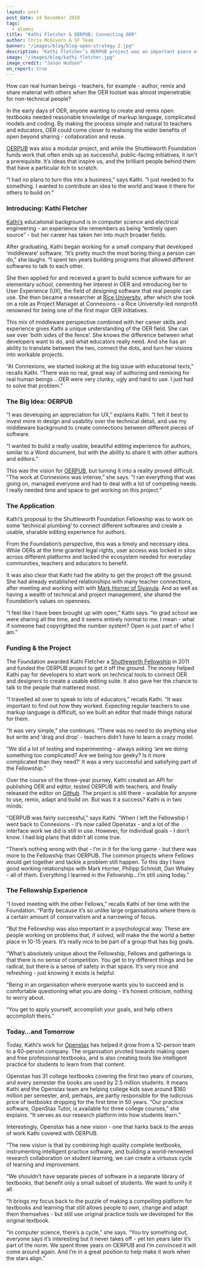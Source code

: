 ```yaml
---
layout: post
post_date: 24 December 2018
tags:
  - alumni
title: "Kathi Fletcher & OERPUB: Connecting OER"
author: Chris McGivern & SF Team
banner: "/images/blog/blog-open-strategy 2.jpg"
description: "Kathi Fletcher’s OERPUB project was an important piece of work for the Shuttleworth Foundation. During her three-year Fellowship between 2011 and 2014, Kathi explored one of the biggest challenges with Open Educational Resources (OER) at the time:"
image: "/images/blog/kathi-fletcher.jpg"
image_credit: "Jason Hudson"
on_report: true
---
```

How can real human beings - teachers, for example - author, remix and share material with others when the OER toolset was almost impenetrable for non-technical people?

In the early days of OER, anyone wanting to create and remix open textbooks needed reasonable knowledge of markup language, complicated models and coding. By making the process simple and natural to teachers and educators, OER could come closer to realising the wider benefits of open beyond sharing - collaboration and reuse.

[OERPUB](https://oerpub.org/) was also a modular project, and while the Shuttleworth Foundation funds work that often ends up as successful, public-facing initiatives, it isn't a prerequisite. It’s ideas that inspire us, and the brilliant people behind them that have a particular itch to scratch.

 “I had no plans to turn this into a business,” says Kathi. “I just needed to fix something. I wanted to contribute an idea to the world and leave it there for others to build on.”


### Introducing: Kathi Fletcher

[Kathi’s](http://kefletcher.blogspot.co.uk/) educational background is in computer science and electrical engineering -  an experience she remembers as being “entirely open source” - but her career has taken her into much broader fields. 

After graduating, Kathi began working for a small company that developed ‘middleware’ software. “It’s pretty much the most boring thing a person can do,” she laughs. “I spent ten years building programs that allowed different softwares to talk to each other.

She then applied for and received a grant to build science software for an elementary school, cementing her interest in OER and introducing her to User Experience (UX), the field of designing software that real people can use. She then became a researcher at [Rice University](http://www.rice.edu/), after which she took on a role as Project Manager at Connexions - a Rice University-led nonprofit renowned for being one of the first major OER initiatives.

This mix of middleware perspective combined with her career skills and experience gives Kathi a unique understanding of the OER field. She can see over ‘both sides of the fence’. She knows the difference between what developers want to do, and what educators really need. And she has an ability to translate between the two, connect the dots, and turn her visions into workable projects. 

“At Connexions, we started looking at the big issue with educational texts,” recalls Kathi. “There was no real, great way of authoring and remixing for real human beings …OER were very clunky, ugly and hard to use. I just had to solve that problem.” 


### The Big Idea: OERPUB

“I was developing an appreciation for UX,” explains Kathi. “I felt it best to invest more in design and usability over the technical detail, and use my middleware background to create connections between different pieces of software.

“I wanted to build a really usable, beautiful editing experience for authors, similar to a Word document, but with the ability to share it with other authors and editors.” 

This was the vision for [OERPUB](https://oerpub.org/), but turning it into a reality proved difficult. “The work at Connexions was intense,” she says. “I ran everything that was going on, managed everyone and had to deal with a lot of competing needs. I really needed time and space to get working on this project.” 


### The Application

Kathi’s proposal to the Shuttleworth Foundation Fellowship was to work on some ‘technical plumbing’ to connect different softwares and create a usable, sharable editing experience for authors.

From the Foundation’s perspective, this was a timely and necessary idea. While OERs at the time granted legal rights, user access was locked in silos across different platforms and lacked the ecosystem needed for everyday communities, teachers and educators to benefit. 

It was also clear that Kathi had the ability to get the project off the ground. She had already established relationships with many teacher connections, after meeting and working with with [Mark Horner of Siyavula](http://www.siyavulaeducation.com/). And as well as having a wealth of technical and project management, she shared the Foundation’s values on openness. 

“I feel like I have been brought up with open,” Kathi says. “In grad school we were sharing all the time, and it seems entirely normal to me. I mean - what if someone had copyrighted the number system? Open is just part of who I am.”


### Funding & the Project

The Foundation awarded Kathi Fletcher a [Shuttleworth Fellowship](https://www.shuttleworthfoundation.org/fellows/) in 2011 and funded the OERPUB project to get it off the ground. The money helped Kathi pay for developers to start work on technical tools to connect OER and designers to create a usable editing suite. It also gave her the chance to talk to the people that mattered most. 

“I travelled all over to speak to lots of educators,” recalls Kathi. “It was important to find out how they worked. Expecting regular teachers to use markup language is difficult, so we built an editor that made things natural for them. 

“It was very simple,” she continues. “There was no need to do anything else but write and ‘drag and drop’ - teachers didn’t have to learn a crazy model. 

“We did a lot of testing and experimenting - always asking ‘are we doing something too complicated? Are we being too geeky? Is it more complicated than they need?’ It was a very successful and satisfying part of the Fellowship.” 

Over the course of the three-year journey, Kathi created an API for publishing OER and editor, tested OERPUB with teachers, and finally released the editor on [Github](https://github.com/oerpub). The project is still there - available for anyone to use, remix, adapt and build on. But was it a success? Kathi is in two minds. 

“OERPUB was fairly successful,” says Kathi. “When I left the Fellowship I went back to Connexions - it’s now called Openstax - and a lot of the interface work we did is still in use. However, for individual goals - I don’t know. I had big plans that didn’t all come true.

“There’s nothing wrong with that - I’m in it for the long game - but there was more to the Fellowship than OERPUB. The common projects where Fellows would get together and tackle a problem still happen. To this day I have good working relationships with Mark Horner, Philipp Schmidt, Dan Whaley - all of them. Everything I learned in the Fellowship...I’m still using today.” 


### The Fellowship Experience

“I loved meeting with the other Fellows,” recalls Kathi of her time with the Foundation. “Partly because it’s so unlike large organisations where there is a certain amount of conservatism and a narrowing of focus. 

“But the Fellowship was also important in a psychological way. These are people working on problems that, if solved, will make the the world a better place in 10-15 years. It’s really nice to be part of a group that has big goals.

“What’s absolutely unique about the Fellowship, Fellows and gatherings is that there is no sense of competition. You get to try different things and be radical, but there is a sense of safety in that space. It’s very nice and refreshing - just knowing it exists is helpful. 

“Being in an organisation where everyone wants you to succeed and is comfortable questioning what you are doing - it’s honest criticism, nothing to worry about. 

“You get to apply yourself, accomplish your goals, and help others accomplish theirs.”


### Today…and Tomorrow

Today, Kathi’s work for [Openstax](https://openstax.org/) has helped it grow from a 12-person team to a 60-person company. The organisation pivoted towards making open and free professional textbooks, and is also creating tools like intelligent practice for students to learn from that content. 

Openstax has 31 college textbooks covering the first two years of courses, and every semester the books are used by 2.5 million students. It means Kathi and the Openstax team are helping college kids save around $160 million per semester, and, perhaps, are partly responsible for the ludicrous price of textbooks dropping for the first time in 50 years. “Our practice software, OpenStax Tutor, is available for three college courses,” she explains. “It serves as our research platform into how students learn.”

Interestingly, Openstax has a new vision - one that harks back to the areas of work Kathi covered with OERPUB. 

“The new vision is that by combining high quality complete textbooks, instrumenting intelligent practice software, and building a world-renowned research collaboration on student learning, we can create a virtuous cycle of learning and improvement. 

“We shouldn’t have separate pieces of software in a separate library of textbooks, that benefit only a small subset of students. We want to unify it all. 

“It brings my focus back to the puzzle of making a compelling platform for textbooks and learning that still allows people to own, change and adapt them themselves - but still use original practice tools we developed for the original textbook.

“In computer science, there’s a cycle,” she says. “You try something out, everyone says it’s interesting but it never takes off - yet ten years later it’s part of the norm. We spent three years on OERPUB and I’m convinced it will come around again. And I’m in a great position to help make it work when the stars align.”
